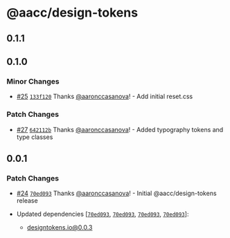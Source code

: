 # @aacc/design-tokens

## 0.1.1

## 0.1.0

### Minor Changes

- [#25](https://github.com/aaronccasanova/aacc/pull/25)
  [`133f120`](https://github.com/aaronccasanova/aacc/commit/133f12075b50b6ea1ccc9d5e9c40ef385f78d583)
  Thanks [@aaronccasanova](https://github.com/aaronccasanova)! - Add initial
  reset.css

### Patch Changes

- [#27](https://github.com/aaronccasanova/aacc/pull/27)
  [`642112b`](https://github.com/aaronccasanova/aacc/commit/642112b6d3488a7e6f4fa4144998fac62ca26d10)
  Thanks [@aaronccasanova](https://github.com/aaronccasanova)! - Added
  typography tokens and type classes

## 0.0.1

### Patch Changes

- [#24](https://github.com/aaronccasanova/aacc/pull/24)
  [`70ed093`](https://github.com/aaronccasanova/aacc/commit/70ed0939f353024d497473a5034cbf8e26abae51)
  Thanks [@aaronccasanova](https://github.com/aaronccasanova)! - Initial
  @aacc/design-tokens release

- Updated dependencies
  [[`70ed093`](https://github.com/aaronccasanova/aacc/commit/70ed0939f353024d497473a5034cbf8e26abae51),
  [`70ed093`](https://github.com/aaronccasanova/aacc/commit/70ed0939f353024d497473a5034cbf8e26abae51),
  [`70ed093`](https://github.com/aaronccasanova/aacc/commit/70ed0939f353024d497473a5034cbf8e26abae51),
  [`70ed093`](https://github.com/aaronccasanova/aacc/commit/70ed0939f353024d497473a5034cbf8e26abae51)]:
  - designtokens.io@0.0.3
